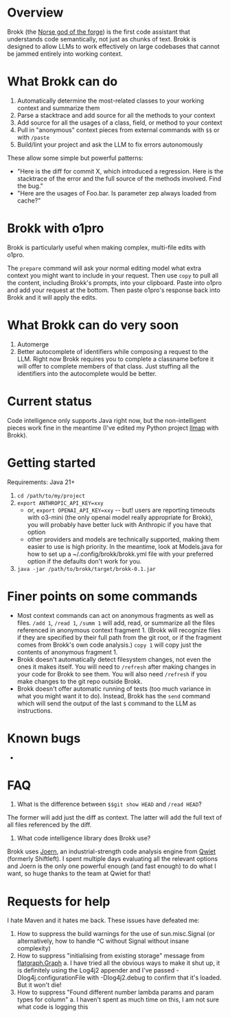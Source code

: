 # Overview

Brokk (the [Norse god of the forge](https://en.wikipedia.org/wiki/Brokkr))
is the first code assistant that understands code semantically, not just
as chunks of text.  Brokk is designed to allow LLMs to work effectively
on large codebases that cannot be jammed entirely into working context.

# What Brokk can do

1. Automatically determine the most-related classes to your working context and summarize them
1. Parse a stacktrace and add source for all the methods to your context
1. Add source for all the usages of a class, field, or method to your context
1. Pull in "anonymous" context pieces from external commands with `$$` or with `/paste`
1. Build/lint your project and ask the LLM to fix errors autonomously

These allow some simple but powerful patterns:
- "Here is the diff for commit X, which introduced a regression.  Here is the stacktrace
  of the error and the full source of the methods involved.  Find the bug."
- "Here are the usages of Foo.bar.  Is parameter zep always loaded from cache?"

# Brokk with o1pro

Brokk is particularly useful when making complex, multi-file edits with o1pro.

The `prepare` command will ask your normal editing model what extra context you might want to include
in your request.  Then use `copy` to pull all the content, including Brokk's prompts, into your clipboard.
Paste into o1pro and add your request at the bottom.  Then paste o1pro's response back into
Brokk and it will apply the edits.

# What Brokk can do very soon

1. Automerge
1. Better autocomplete of identifiers while composing a request to the LLM.
   Right now Brokk requires you to complete a classname before it will
   offer to complete members of that class.  Just stuffing all the identifiers
   into the autocomplete would be better.

# Current status

Code intelligence only supports Java right now, but the non-intelligent pieces
work fine in the meantime (I've edited my Python project
[llmap](https://github.com/jbellis/llmap) with Brokk).

# Getting started

Requirements: Java 21+

1. `cd /path/to/my/project`
2. `export ANTHROPIC_API_KEY=xxy`
   - or, `export OPENAI_API_KEY=xxy` -- but! users are reporting timeouts with o3-mini (the only openai model really appropriate for Brokk), you will probably have better luck with Anthropic if you have that option
   - other providers and models are technically supported, making them easier to use is high priority.
     In the meantime, look at Models.java for how to set up a ~/.config/brokk/brokk.yml file with
     your preferred option if the defaults don't work for you.
1. `java -jar /path/to/brokk/target/brokk-0.1.jar`


# Finer points on some commands

- Most context commands can act on anonymous fragments as well as files.  `/add 1`, `/read 1`, `/summ 1`
  will add, read, or summarize all the files referenced in anonymous context fragment 1.
  (Brokk will recognize files
  if they are specified by their full path from the git root, or if the fragment comes from Brokk's
  own code analysis.)
  `copy 1` will copy just the contents of anonymous fragment 1.
- Brokk doesn't automatically detect filesystem changes, not even the ones it makes itself.
  You will need to `/refresh` after making changes in your code for Brokk to see them.  You will
  also need `/refresh` if you make changes to the git repo outside Brokk.
- Brokk doesn't offer automatic running of tests (too much variance in what you might want it to do).
  Instead, Brokk has the `send` command which will send the output of the last `$` command to
  the LLM as instructions.

# Known bugs

- 

# FAQ

1. What is the difference between `$$git show HEAD` and `/read HEAD`?

The former will add just the diff as context.  The latter will add
the full text of all files referenced by the diff.

1. What code intelligence library does Brokk use?

Brokk uses [Joern](https://github.com/joernio/joern), an industrial-strength code analysis engine from [Qwiet](qwiet.ai) (formerly Shiftleft).  I spent multiple days evaluating all the relevant options and Joern is the only one powerful enough (and fast enough) to do what I want, so huge thanks to the team at Qwiet for that!

# Requests for help

I hate Maven and it hates me back.  These issues have defeated me:
1. How to suppress the build warnings for the use of sun.misc.Signal
   (or alternatively, how to handle ^C without Signal without insane complexity)
2. How to suppress "initialising from existing storage" message from [flatgraph.Graph](https://github.com/joernio/flatgraph/blob/4b0057cdf22458fe13873d315a86c9e939752e03/core/src/main/scala/flatgraph/Graph.scala#L29)
  a. I have tried all the obvious ways to make it shut up, it is definitely using the Log4j2 appender and I've passed -Dlog4j.configurationFile with -Dlog4j2.debug to confirm that it's loaded. But it won't die!
3. How to suppress "Found different number lambda params and param types for column"
  a. I haven't spent as much time on this, I am not sure what code is logging this
